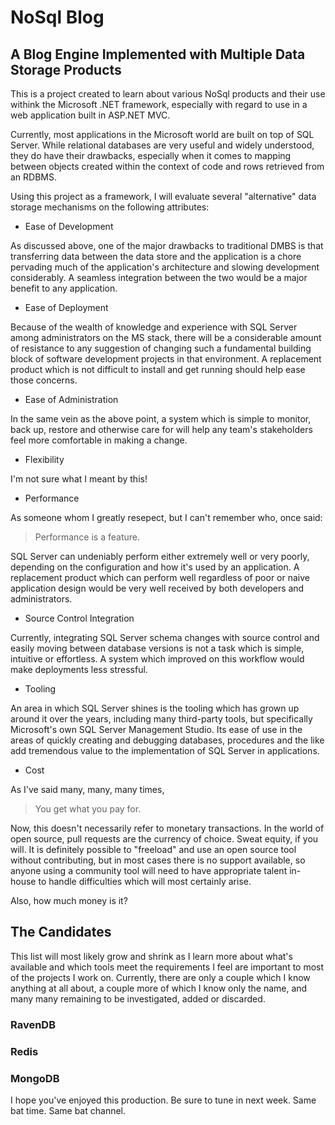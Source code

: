 NoSql Blog
==========

A Blog Engine Implemented with Multiple Data Storage Products
-------------------------------------------------------------

This is a project created to learn about various NoSql products and 
their use withink the Microsoft .NET framework, especially with
regard to use in a web application built in ASP.NET MVC. 

Currently, most applications in the Microsoft world are built on 
top of SQL Server. While relational databases are very useful and 
widely understood, they do have their drawbacks, especially when
it comes to mapping between objects created within the context of
code and rows retrieved from an RDBMS.

Using this project as a framework, I will evaluate several
"alternative" data storage mechanisms on the following attributes:

* Ease of Development

As discussed above, one of the major drawbacks to traditional DMBS
is that transferring data between the data store and the application
is a chore pervading much of the application's architecture and 
slowing development considerably. A seamless integration between the
two would be a major benefit to any application.

* Ease of Deployment

Because of the wealth of knowledge and experience with SQL Server
among administrators on the MS stack, there will be a considerable
amount of resistance to any suggestion of changing such a 
fundamental building block of software development projects in that
environment. A replacement product which is not difficult to install
and get running should help ease those concerns.

* Ease of Administration

In the same vein as the above point, a system which is simple to 
monitor, back up, restore and otherwise care for will help any
team's stakeholders feel more comfortable in making a change.

* Flexibility

I'm not sure what I meant by this!

* Performance

As someone whom I greatly resepect, but I can't remember who, once said:

> Performance is a feature.

SQL Server can undeniably perform either extremely well or very poorly,
depending on the configuration and how it's used by an application. A
replacement product which can perform well regardless of poor or naive
application design would be very well received by both developers and
administrators.

* Source Control Integration

Currently, integrating SQL Server schema changes with source control and
easily moving between database versions is not a task which is simple,
intuitive or effortless. A system which improved on this workflow would
make deployments less stressful.

* Tooling

An area in which SQL Server shines is the tooling which has grown up around
it over the years, including many third-party tools, but specifically
Microsoft's own SQL Server Management Studio. Its ease of use in the areas of
quickly creating and debugging databases, procedures and the like add
tremendous value to the implementation of SQL Server in applications.

* Cost

As I've said many, many, many times,

> You get what you pay for.

Now, this doesn't necessarily refer to monetary transactions. In the world of
open source, pull requests are the currency of choice. Sweat equity, if you will.
It is definitely possible to "freeload" and use an open source tool without
contributing, but in most cases there is no support available, so anyone
using a community tool will need to have appropriate talent in-house to handle
difficulties which will most certainly arise.

Also, how much money is it?

The Candidates
--------------

This list will most likely grow and shrink as I learn more about what's available
and which tools meet the requirements I feel are important to most of the projects
I work on. Currently, there are only a couple which I know anything at all about,
a couple more of which I know only the name, and many many remaining to be 
investigated, added or discarded.

### RavenDB

### Redis

### MongoDB

I hope you've enjoyed this production. Be sure to tune in next week. Same bat time.
Same bat channel.
